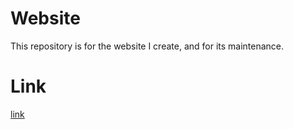# Website
This repository is for the website I create, and for its maintenance.

# Link
[link](https://kosentohokudai.herokuapp.com/index.html)
